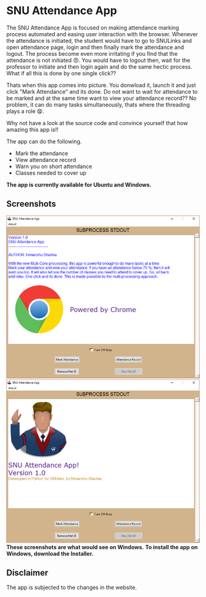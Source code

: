 # SNU Attendance App

The SNU Attendance App is focused on making attendance marking process automated and easing user interaction with the browser. Whenever the attendance is initiated, the student would have to go to SNULinks and open attendance page, login and then finally mark the attendance and logout. The process become even more irritating if you find that the attendance is not initiated :angry:. You would have to logout then, wait for the professor to initiate and then login again and do the same hectic process. What if all this is done by one single click??

Thats when this app comes into picture. You donwload it, launch it and just click "Mark Attendance" and its done. Do not want to wait for attendance to be marked and at the same time want to view your attendance record?? No problem, it can do many tasks simultaneously, thats where the threading plays a role :anguished:.

Why not have a look at the source code and convince yourself that how amazing this app is!!

The app can do the following.
* Mark the attendance
* View attendance record
* Warn you on short attendance
* Classes needed to cover up

**The app is currently available for Ubuntu and Windows.**

## Screenshots
![devnote](Images/devnote.png)
![about](Images/aboutattapp.png)
**These screenshots are what would see on Windows.**
**To install the app on Windows, download the Installer.**

## Disclaimer
The app is subjected to the changes in the website.
